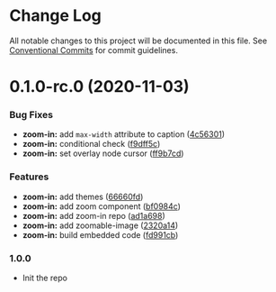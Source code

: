 # Change Log

All notable changes to this project will be documented in this file.
See [Conventional Commits](https://conventionalcommits.org) for commit guidelines.

# 0.1.0-rc.0 (2020-11-03)


### Bug Fixes

* **zoom-in:** add `max-width` attribute to caption ([4c56301](https://github.com/twreporter/orangutan-monorepo/commit/4c5630181aceb391c8ff3d8e25b3efc7adc8e1b5))
* **zoom-in:** conditional check ([f9dff5c](https://github.com/twreporter/orangutan-monorepo/commit/f9dff5c14cfe829779570c883052f6da9d6b31ed))
* **zoom-in:** set overlay node cursor ([ff9b7cd](https://github.com/twreporter/orangutan-monorepo/commit/ff9b7cd821c9dd2a3e39a840687892366298e8bf))


### Features

* **zoom-in:** add themes ([66660fd](https://github.com/twreporter/orangutan-monorepo/commit/66660fd8a5709bcc92e35b618c7963f3ac927289))
* **zoom-in:** add zoom component ([bf0984c](https://github.com/twreporter/orangutan-monorepo/commit/bf0984c42701c3a5e8216542b71a99fb5d79b983))
* **zoom-in:** add zoom-in repo ([ad1a698](https://github.com/twreporter/orangutan-monorepo/commit/ad1a6980fe1d0d7f388863d9198678820da1f9c6))
* **zoom-in:** add zoomable-image ([2320a14](https://github.com/twreporter/orangutan-monorepo/commit/2320a146e811ea7793068f54fd19d6e246a39d79))
* **zoom-in:** build embedded code ([fd991cb](https://github.com/twreporter/orangutan-monorepo/commit/fd991cb0247c473eae754f01af6a6dfdf8857cb9))





### 1.0.0

- Init the repo
